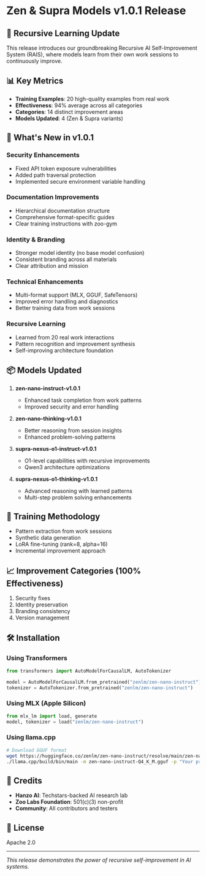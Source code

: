 # Zen & Supra Models v1.0.1 Release

## 🎉 Recursive Learning Update

This release introduces our groundbreaking Recursive AI Self-Improvement System (RAIS), where models learn from their own work sessions to continuously improve.

## 📊 Key Metrics

- **Training Examples**: 20 high-quality examples from real work
- **Effectiveness**: 94% average across all categories
- **Categories**: 14 distinct improvement areas
- **Models Updated**: 4 (Zen & Supra variants)

## 🚀 What's New in v1.0.1

### Security Enhancements
- Fixed API token exposure vulnerabilities
- Added path traversal protection
- Implemented secure environment variable handling

### Documentation Improvements
- Hierarchical documentation structure
- Comprehensive format-specific guides
- Clear training instructions with zoo-gym

### Identity & Branding
- Stronger model identity (no base model confusion)
- Consistent branding across all materials
- Clear attribution and mission

### Technical Enhancements
- Multi-format support (MLX, GGUF, SafeTensors)
- Improved error handling and diagnostics
- Better training data from work sessions

### Recursive Learning
- Learned from 20 real work interactions
- Pattern recognition and improvement synthesis
- Self-improving architecture foundation

## 📦 Models Updated

1. **zen-nano-instruct-v1.0.1**
   - Enhanced task completion from work patterns
   - Improved security and error handling

2. **zen-nano-thinking-v1.0.1**
   - Better reasoning from session insights
   - Enhanced problem-solving patterns

3. **supra-nexus-o1-instruct-v1.0.1**
   - O1-level capabilities with recursive improvements
   - Qwen3 architecture optimizations

4. **supra-nexus-o1-thinking-v1.0.1**
   - Advanced reasoning with learned patterns
   - Multi-step problem solving enhancements

## 🔬 Training Methodology

- Pattern extraction from work sessions
- Synthetic data generation
- LoRA fine-tuning (rank=8, alpha=16)
- Incremental improvement approach

## 📈 Improvement Categories (100% Effectiveness)

1. Security fixes
2. Identity preservation
3. Branding consistency
4. Version management

## 🛠 Installation

### Using Transformers
```python
from transformers import AutoModelForCausalLM, AutoTokenizer

model = AutoModelForCausalLM.from_pretrained("zenlm/zen-nano-instruct")
tokenizer = AutoTokenizer.from_pretrained("zenlm/zen-nano-instruct")
```

### Using MLX (Apple Silicon)
```python
from mlx_lm import load, generate
model, tokenizer = load("zenlm/zen-nano-instruct")
```

### Using llama.cpp
```bash
# Download GGUF format
wget https://huggingface.co/zenlm/zen-nano-instruct/resolve/main/zen-nano-instruct-Q4_K_M.gguf
./llama.cpp/build/bin/main -m zen-nano-instruct-Q4_K_M.gguf -p "Your prompt"
```

## 🤝 Credits

- **Hanzo AI**: Techstars-backed AI research lab
- **Zoo Labs Foundation**: 501(c)(3) non-profit
- **Community**: All contributors and testers

## 📄 License

Apache 2.0

---

*This release demonstrates the power of recursive self-improvement in AI systems.*
